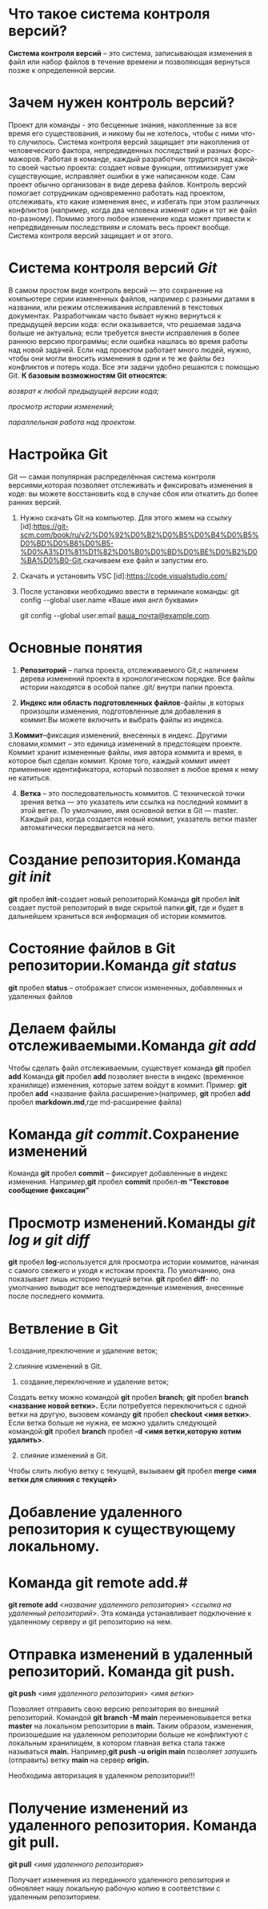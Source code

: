 # Что такое система контроля версий?

**Cистема контроля версий** – это система, записывающая изменения
в файл или набор файлов в течение времени и позволяющая вернуться позже к определенной версии.

# Зачем нужен контроль версий?

Проект для команды - это бесценные знания, накопленные за все время его существования, и никому бы не хотелось, чтобы с ними что-то случилось. Система контроля версий защищает эти накопления от человеческого фактора, непредвиденных последствий и разных форс-мажоров.
Работая в команде, каждый разработчик трудится над какой-то своей частью проекта: создает новые функции, оптимизирует уже существующие, исправляет ошибки в уже написанном коде. Сам проект обычно организован в виде дерева файлов. Контроль версий помогает сотрудникам одновременно работать над проектом, отслеживать, кто какие изменения внес, и избегать при этом различных конфликтов (например, когда два человека изменят один и тот же файл по-разному).
Помимо этого любое изменение кода может привести к непредвиденным последствиям и сломать весь проект вообще. Система контроля версий защищает и от этого.

# Система контроля версий *Git*

В самом простом виде контроль версий — это сохранение на компьютере серии измененных файлов, например с разными датами в названии, или режим отслеживания исправлений в текстовых документах.
Разработчикам часто бывает нужно вернуться к предыдущей версии кода:
если оказывается, что решаемая задача больше не актуальна;
если требуется внести исправления в более раннюю версию программы;
если ошибка нашлась во время работы над новой задачей.
Если над проектом работает много людей, нужно, чтобы они могли вносить изменения в одни и те же файлы без конфликтов и потерь кода. Все эти задачи удобно решаются с помощью Git.
**К базовым возможностям Git относятся:**

*возврат к любой предыдущей версии кода;*

*просмотр истории изменений;*

*параллельная работа над проектом.*

# Настройка Git

Git — самая популярная распределённая система контроля версиями,которая позволяет отслеживать и фиксировать изменения в коде: вы можете восстановить код в случае сбоя или откатить до более ранних версий.
1. Нужно скачать Git на компьютер.
   Для этого жмем на ссылку [id]:<https://git-scm.com/book/ru/v2/%D0%92%D0%B2%D0%B5%D0%B4%D0%B5%D0%BD%D0%B8%D0%B5-%D0%A3%D1%81%D1%82%D0%B0%D0%BD%D0%BE%D0%B2%D0%BA%D0%B0-Git>,скачиваем exe файл и запустим его.

2. Скачать и установить VSC [id]:<https://code.visualstudio.com/>

3. После установки необходимо  ввести в терминале команды:
   git config --global user.name «Ваше имя англ буквами»
   
   git config --global user.email ваша_почта@example.com.

# Основные понятия

1. **Репозиторий** – папка проекта, отслеживаемого Git,с наличием дерева изменений проекта в хронологическом порядке. Все файлы истории находятся в особой папке .git/ внутри папки проекта.

2. **Индекс или область подготовленных файлов**-файлы ,в которых произошли изменения, подготовленные для добавления в коммит.Вы можете включить и выбрать файлы из индекса.

3.**Коммит**–фиксация изменений, внесенных в индекс. Другими словами,коммит – это единица изменений в предстоящем проекте. Коммит хранит измененные файлы, имя автора коммита и время, в которое был сделан коммит. Кроме того, каждый коммит имеет применение идентификатора, который позволяет в любое время к нему не катиться.

4. **Ветка** – это последовательность коммитов. С технической точки зрения ветка — это указатель или ссылка на последний коммит в этой ветке. По умолчанию, имя основной ветки в Git — master. Каждый раз, когда создается новый коммит, указатель ветки master автоматически передвигается на него.

# Создание репозитория.Команда *git init*

**git** пробел **init**-создает новый репозиторий.Команда **git** пробел **init** создает пустой репозиторий в виде скрытой папки.**git**, где и будет в дальнейшем храниться вся информация об истории коммитов.

# Состояние файлов в Git репозитории.Команда *git status*

**git** пробел **status** – отображает список измененных, добавленных и удаленных файлов

# Делаем файлы отслеживаемыми.Команда *git add*

Чтобы сделать файл отслеживаемым, существует команда **git** пробел **add**
Команда **git** пробел **add** позволяет внести в индекс (временное хранилище)  изменения, которые затем войдут в коммит.
Пример: **git** пробел **add** <название файла.расширение>(например, **git** пробел **add** пробел **markdown.md**,где md-расширение файла)  

# Команда *git commit*.Сохранение изменений

Команда **git** пробел **commit** – фиксирует добавленные в индекс изменения.
Например,**git** пробел **commit** пробел-**m “Текстовое сообщение фиксации”**

# Просмотр изменений.Команды *git log и git diff*

**git** пробел **log**-используется для просмотра истории коммитов, начиная с самого свежего и уходя к истокам проекта. По умолчанию, она показывает лишь историю текущей ветки.
**git** пробел **diff**- по умолчанию выводит все неподтвержденные изменения, внесенные после последнего коммита.

# Ветвление в Git

1.создание,преключение и удаление веток;

2.cлияние изменений в Git.

1. создание,переключение и удаление веток;

Создать ветку можно командой **git** пробел **branch**;
**git** пробел **branch** **<название новой ветки>.**
Если потребуется переключиться с одной ветки на другую, вызовем команду **git** пробел  **checkout <имя ветки>**.
Если ветка  больше не нужна, ее можно удалить следующей командой:**git** пробел **branch** пробел **-d <имя ветки,которую хотим удалить>**.

2. cлияние изменений в Git.

Чтобы слить любую ветку с текущей, вызываем **git** пробел **merge <имя ветки для слияния с текущей>**

# Добавление удаленного репозитория к существующему локальному. 
# Команда git remote add.#

**git remote add** <*название удаленного репозитория*> <*ссылка на удаленный репозиторий*>. Эта команда устанавливает подключение к удаленному серверу и git репозиторию на нем.

# Отправка изменений в удаленный репозиторий. Команда git push.

**git push** <*имя удаленного репозитория*> <*имя ветки*>

Позволяет отправить свою версию репозитория во внешний репозиторий.
Командой **git branch -M main** переименовывается ветка **master** на локальном репозитории в **main.** Таким образом, изменения, произошедшие на удаленном репозитории больше не конфликтуют с локальным хранилищем, в котором главная ветка стала также называться **main.**
Например,**git push -u origin main** позволяет *запушить* (отправить) ветку **main** на сервер **origin.**

Необходима авторизация в удаленном репозитории!!!


# Получение изменений из удаленного репозитория. Команда git pull.

**git pull**  <*имя удаленного репозитория*>

Получает изменения из переданного удаленного репозитория и обновляет нашу локальную рабочую копию в соответствии с удаленным репозиторием.










